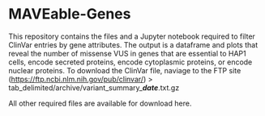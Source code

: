 # MAVEable-Genes

This repository contains the files and a Jupyter notebook required to filter ClinVar entries by gene attributes. The output is a dataframe and plots that reveal the number of missense VUS in genes that are essential to HAP1 cells, encode secreted proteins, encode cytoplasmic proteins, or encode nuclear proteins. To download the ClinVar file, naviage to the FTP site (https://ftp.ncbi.nlm.nih.gov/pub/clinvar/) > tab_delimited/archive/variant_summary_***date***.txt.gz 

All other required files are available for download here. 
